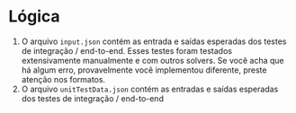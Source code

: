 # Lógica

1. O arquivo `input.json` contém as entrada e saídas esperadas dos testes de integração / end-to-end. Esses testes foram
   testados extensivamente manualmente e com outros solvers. Se você acha que há algum erro, provavelmente você
   implementou diferente, preste atenção nos formatos.
2. O arquivo `unitTestData.json` contém as entradas e saídas esperadas dos testes de integração / end-to-end
